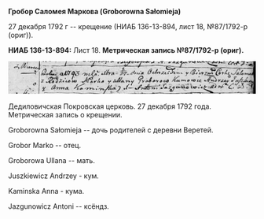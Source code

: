 **Гробор Саломея Маркова (Groborowna Sałomieja)**

27 декабря 1792 г -- крещение (НИАБ 136-13-894, лист 18, №87/1792-р
(ориг)).

**НИАБ 136-13-894:** Лист 18. **Метрическая запись №87/1792-р (ориг).**

![](./media/25f0ba3b86ac8abfa0c6f5eb418a47b68f9e9d76.png)

Дедиловичская Покровская церковь. 27 декабря 1792 года. Метрическая
запись о крещении.

Groborowna Sałomieja -- дочь родителей с деревни Веретей.

Grobor Marko -- отец.

Groborowa Ullana -- мать.

Juszkiewicz Andrzey - кум.

Kaminska Anna - кума.

Jazgunowicz Antoni -- ксёндз.
